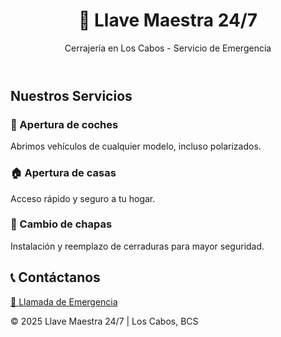 <html lang="es">
<head>
  <meta charset="UTF-8">
  <meta name="viewport" content="width=device-width, initial-scale=1.0">
  <title>Llave Maestra 24/7 - Cerrajería</title>
  <script src="https://cdn.tailwindcss.com"></script>
</head>
<body class="bg-gray-100 font-sans">
  <!-- Encabezado -->
  <header class="bg-blue-900 text-white text-center p-6 shadow-lg">
    <h1 class="text-3xl font-bold">🔑 Llave Maestra 24/7</h1>
    <p class="text-lg">Cerrajería en Los Cabos - Servicio de Emergencia</p>
  </header>

  <!-- Servicios -->
  <section class="p-6 text-center">
    <h2 class="text-2xl font-semibold mb-4">Nuestros Servicios</h2>
    <div class="grid gap-6 md:grid-cols-3">
      <div class="bg-white rounded-2xl shadow-md p-4">
        <h3 class="font-bold text-xl mb-2">🚗 Apertura de coches</h3>
        <p>Abrimos vehículos de cualquier modelo, incluso polarizados.</p>
      </div>
      <div class="bg-white rounded-2xl shadow-md p-4">
        <h3 class="font-bold text-xl mb-2">🏠 Apertura de casas</h3>
        <p>Acceso rápido y seguro a tu hogar.</p>
      </div>
      <div class="bg-white rounded-2xl shadow-md p-4">
        <h3 class="font-bold text-xl mb-2">🔧 Cambio de chapas</h3>
        <p>Instalación y reemplazo de cerraduras para mayor seguridad.</p>
      </div>
    </div>
  </section>

  <!-- Botones de contacto -->
  <section class="p-6 text-center">
    <h2 class="text-2xl font-semibold mb-4">📞 Contáctanos</h2>
    <div class="flex justify-center">
      <!-- Botón de llamada de emergencia -->
      <a href="tel:+526711132883" class="bg-red-600 text-white px-6 py-3 rounded-2xl text-lg font-bold shadow-lg hover:bg-red-700">
        🚨 Llamada de Emergencia
      </a>
    </div>
  </section>

  <!-- Footer -->
  <footer class="bg-blue-900 text-white text-center p-4 mt-6">
    <p>&copy; 2025 Llave Maestra 24/7 | Los Cabos, BCS</p>
  </footer>
</body>
</html>
